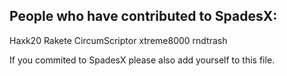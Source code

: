 ## People who have contributed to SpadesX:

Haxk20
Rakete
CircumScriptor
xtreme8000
rndtrash

If you commited to SpadesX please also add yourself to this file.
